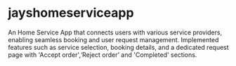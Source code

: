 # jayshomeserviceapp

An Home Service App that connects users with various service providers, enabling seamless booking and user request management. Implemented features such as service selection, booking details, and a dedicated request page with 'Accept order',‘Reject order’ and 'Completed' sections.